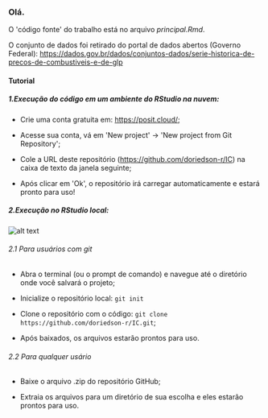 ### Olá.

O  'código fonte' do trabalho está no arquivo _principal.Rmd_.

O conjunto de dados foi retirado do portal de dados abertos (Governo Federal):
https://dados.gov.br/dados/conjuntos-dados/serie-historica-de-precos-de-combustiveis-e-de-glp


#### Tutorial

##### 1.Execução do código em um ambiente do RStudio na nuvem:

- Crie uma conta gratuita em: https://posit.cloud/;

- Acesse sua conta, vá em 'New project' -> 'New project from Git Repository';

- Cole a URL deste repositório (https://github.com/doriedson-r/IC) na caixa de
texto da janela seguinte;

- Após clicar em 'Ok', o repositório irá carregar automaticamente e estará pronto
para uso!

##### 2.Execução no RStudio local:

![alt text](gif_git.gif "")

###### 2.1 Para usuários com git

- Abra o terminal (ou o prompt de comando) e navegue até o diretório onde você salvará o projeto;

- Inicialize o repositório local: `git init`

- Clone o repositório com o código: `git clone https://github.com/doriedson-r/IC.git`;

- Após baixados, os arquivos estarão prontos para uso.

###### 2.2 Para qualquer usário

- Baixe o arquivo .zip do repositório GitHub;

- Extraia os arquivos para um diretório de sua escolha e eles estarão prontos para uso.


